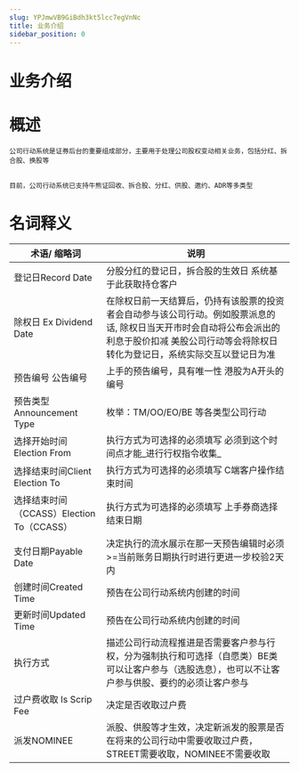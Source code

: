 ```yaml
---
slug: YPJmwVB9GiBdh3kt5lcc7egVnNc
title: 业务介绍
sidebar_position: 0
---
```



# 业务介绍


# 概述


    公司行动系统是证券后台的重要组成部分，主要用于处理公司股权变动相关业务，包括分红、拆合股、换股等


    目前，公司行动系统已支持牛熊证回收、拆合股、分红、供股、邀约、ADR等多类型


# 名词释义


| **术语/ 缩略词**                     | **说明**                                                                                              |
| ------------------------------- | --------------------------------------------------------------------------------------------------- |
| 登记日Record Date                  | 分股分红的登记日，拆合股的生效日 系统基于此获取持仓客户                                                                        |
| 除权日 Ex Dividend Date            | 在除权日前一天结算后，仍持有该股票的投资者会自动参与该公司行动。例如股票派息的话, 除权日当天开市时会自动将公布会派出的利息于股价扣减 美股公司行动等会将除权日转化为登记日，系统实际交互以登记日为准 |
| 预告编号 公告编号                       | 上手的预告编号，具有唯一性 港股为A开头的编号                                                                             |
| 预告类型Announcement Type           | 枚举：TM/OO/EO/BE 等各类型公司行动                                                                             |
| 选择开始时间Election From             | 执行方式为可选择的必须填写 必须到这个时间点才能_进行行权指令收集_                                                                  |
| 选择结束时间Client Election To        | 执行方式为可选择的必须填写 C端客户操作结束时间                                                                            |
| 选择结束时间（CCASS）Election To（CCASS） | 执行方式为可选择的必须填写 上手券商选择结束日期                                                                            |
| 支付日期Payable Date                | 决定执行的流水展示在那一天预告编辑时必须>=当前账务日期执行时进行更进一步校验2天内                                                          |
| 创建时间Created Time                | 预告在公司行动系统内创建的时间                                                                                     |
| 更新时间Updated Time                | 预告在公司行动系统内创建的时间                                                                                     |
| 执行方式                            | 描述公司行动流程推进是否需要客户参与行权，分为强制执行和可选择（自愿类）BE类可以让客户参与（选股选息），也可以不让客户参与供股、要约的必须让客户参与                         |
| 过户费收取 Is Scrip Fee              | 决定是否收取过户费                                                                                           |
| 派发NOMINEE                       | 派股、供股等才生效，决定新派发的股票是否在将来的公司行动中需要收取过户费，STREET需要收取，NOMINEE不需要收取                                        |

